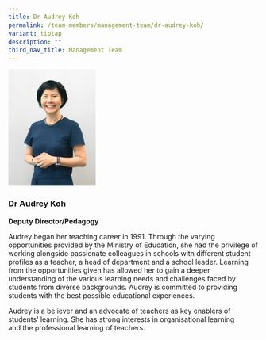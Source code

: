 ```yaml
---
title: Dr Audrey Koh
permalink: /team-members/management-team/dr-audrey-koh/
variant: tiptap
description: ""
third_nav_title: Management Team
---
```

<p></p>
<div class="isomer-image-wrapper">
<img style="width: 35%;" height="auto" width="100%" alt="" src="/images/Team Members/Audrey.png">
</div>
<h3><strong>Dr Audrey Koh</strong></h3>
<p><strong>Deputy Director/Pedagogy</strong>
</p>
<p></p>
<p>Audrey began her teaching career&nbsp;in&nbsp;1991. Through the varying
opportunities provided by the Ministry of Education, she had the privilege
of working alongside passionate colleagues in schools with different student
profiles as a teacher, a head of department and a school leader. Learning
from the opportunities given has allowed her to gain a deeper understanding
of the various learning needs and challenges faced by students from diverse
backgrounds.&nbsp;Audrey&nbsp;is committed to providing students with the
best possible educational experiences.</p>
<p>Audrey is a believer and an advocate of teachers as key enablers of students’
learning.&nbsp;She has strong interests in organisational learning and&nbsp;the&nbsp;professional&nbsp;learning&nbsp;of
teachers.</p>